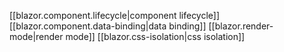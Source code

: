 [[blazor.component.lifecycle|component lifecycle]]
[[blazor.component.data-binding|data binding]]
[[blazor.render-mode|render mode]]
[[blazor.css-isolation|css isolation]]